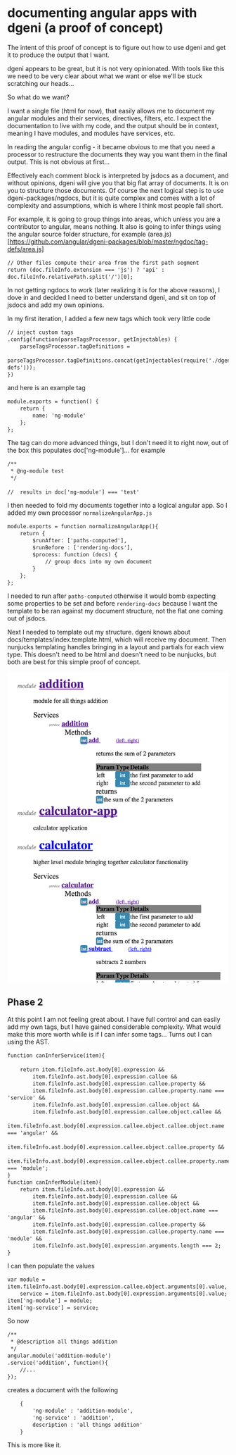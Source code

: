 # documenting angular apps with dgeni (a proof of concept)
The intent of this proof of concept is to figure out how to use dgeni
and get it to produce the output that I want.

dgeni appears to be great, but it is not very opinionated. With tools like this we need to be very clear about what we want or else we'll be stuck scratching our heads...

So what do we want?

I want a single file (html for now), that easily allows me to document my angular modules and their services, directives, filters, etc. I expect the documentation to live with my code, and the output should be in context, meaning I have modules, and modules have services, etc.

In reading the angular config - it became obvious to me that you need a processor to restructure the documents they way you want them in the final output. This is not obvious at first...

Effectively each comment block is interpreted by jsdocs as a document, and without opinions, dgeni will give you that big flat array of documents. It is on you to structure those documents. Of course the next logical step is to use dgeni-packages/ngdocs, but it is quite complex and comes with a lot of complexity and assumptions, which is where I think most people fall short.

For example, it is going to group things into areas, which unless you are a contributor to angular, means nothing. It also is going to infer things using the angular source folder structure, for example (area.js)[https://github.com/angular/dgeni-packages/blob/master/ngdoc/tag-defs/area.js]

```
// Other files compute their area from the first path segment
return (doc.fileInfo.extension === 'js') ? 'api' : doc.fileInfo.relativePath.split('/')[0];
```

In not getting ngdocs to work (later realizing it is for the above reasons), I dove in and decided I need to better understand dgeni, and sit on top of jsdocs and add my own opinions.

In my first iteration, I added a few new tags which took very little code

```
// inject custom tags
.config(function(parseTagsProcessor, getInjectables) {
    parseTagsProcessor.tagDefinitions =
        parseTagsProcessor.tagDefinitions.concat(getInjectables(require('./dgeni/tag-defs')));
})
```

and here is an example tag

```
module.exports = function() {
    return {
        name: 'ng-module'
    };
};
```

The tag can do more advanced things, but I don't need it to right now, out of the box this populates doc['ng-module']... for example

```
/**
 * @ng-module test
 */

//  results in doc['ng-module'] === 'test'
```

I then needed to fold my documents together into a logical angular app. So I added my own processor `normalizeAngularApp.js`

```
module.exports = function normalizeAngularApp(){
    return {
        $runAfter: ['paths-computed'],
        $runBefore : ['rendering-docs'],
        $process: function (docs) {
            // group docs into my own document
        }
    };
};
```

I needed to run after `paths-computed` otherwise it would bomb expecting some properties to be set and before `rendering-docs` because I want the template to be ran against my document structure, not the flat one coming out of jsdocs.

Next I needed to template out my structure. dgeni knows about docs/templates/index.template.html, which will receive my document. Then nunjucks templating handles bringing in a layout and partials for each view type. This doesn't need to be html and doesn't need to be nunjucks, but both are best for this simple proof of concept.

<img src="screenshots/Screen Shot 2014-12-29 at 12.39.13 PM.png">

## Phase 2

At this point I am not feeling great about. I have full control and can easily add my own tags, but I have gained considerable complexity. What would make this more worth while is if I can infer some tags... Turns out I can using the AST.

```
function canInferService(item){

    return item.fileInfo.ast.body[0].expression &&
        item.fileInfo.ast.body[0].expression.callee &&
        item.fileInfo.ast.body[0].expression.callee.property &&
        item.fileInfo.ast.body[0].expression.callee.property.name === 'service' &&
        item.fileInfo.ast.body[0].expression.callee.object &&
        item.fileInfo.ast.body[0].expression.callee.object.callee &&
        item.fileInfo.ast.body[0].expression.callee.object.callee.object.name === 'angular' &&
        item.fileInfo.ast.body[0].expression.callee.object.callee.property &&
        item.fileInfo.ast.body[0].expression.callee.object.callee.property.name === 'module';
}
function canInferModule(item){
    return item.fileInfo.ast.body[0].expression &&
        item.fileInfo.ast.body[0].expression.callee &&
        item.fileInfo.ast.body[0].expression.callee.object &&
        item.fileInfo.ast.body[0].expression.callee.object.name === 'angular' &&
        item.fileInfo.ast.body[0].expression.callee.property &&
        item.fileInfo.ast.body[0].expression.callee.property.name === 'module' &&
        item.fileInfo.ast.body[0].expression.arguments.length === 2;
}
```

I can then populate the values

```
var module = item.fileInfo.ast.body[0].expression.callee.object.arguments[0].value,
    service = item.fileInfo.ast.body[0].expression.arguments[0].value;
item['ng-module'] = module;
item['ng-service'] = service;
```

So now

```
/**
 * @description all things addition
 */
angular.module('addition-module')
.service('addition', function(){
    //...
});
```

creates a document with the following

```
    {
        'ng-module' : 'addition-module',
        'ng-service' : 'addition',
        description : 'all things addition'
    }
```

This is more like it. 

